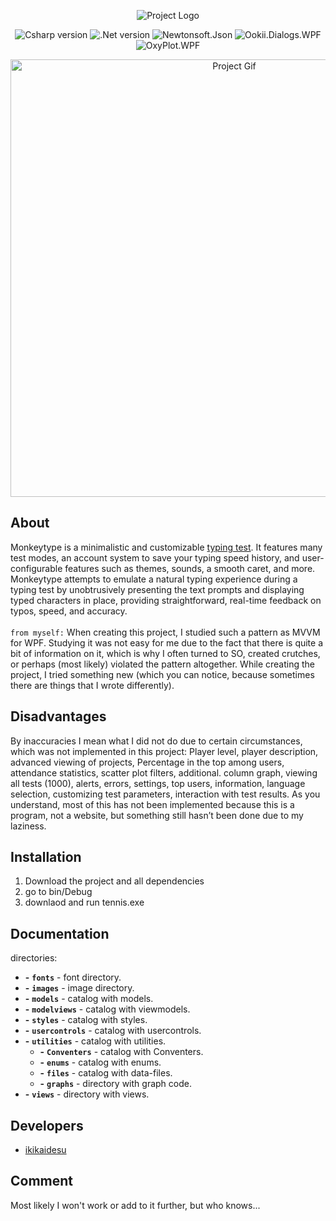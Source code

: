 <p align="center">
      <img src="https://i.ibb.co/FxSPxNG/Monkey-Type-logo.png" alt="Project Logo">
</p>

<p align="center">
    <img src="https://img.shields.io/badge/CSharp-7.3-blueviolet" alt="Csharp version">
    <img src="https://img.shields.io/badge/.NET-4.8-blueviolet" alt=".Net version">
    <img src="https://img.shields.io/badge/Newtonsoft.Json-13.0.3-blueviolet" alt="Newtonsoft.Json">
    <img src="https://img.shields.io/badge/Ookii.Dialogs.WPF-5.0.1-blueviolet" alt="Ookii.Dialogs.WPF">
    <img src="https://img.shields.io/badge/OxyPlot.WPF-2.1.2-blueviolet" alt="OxyPlot.WPF">
</p>

<p align="center">
      <img src="https://i.ibb.co/9VwM8kL/Monkey-Type-gif.gif" alt="Project Gif" width="700">
</p>

## About

<p>Monkeytype is a minimalistic and customizable <a href="https://www.monkeytype.com">typing test</a>. It features many test modes, an account system to save your typing speed history, and user-configurable features such as themes, sounds, a smooth caret, and more. Monkeytype attempts to emulate a natural typing experience during a typing test by unobtrusively presenting the text prompts and displaying typed characters in place, providing straightforward, real-time feedback on typos, speed, and accuracy.<br><br>
<code>from myself:</code> When creating this project, I studied such a pattern as MVVM for WPF. Studying it was not easy for me due to the fact that there is quite a bit of information on it, which is why I often turned to SO, created crutches, or perhaps (most likely) violated the pattern altogether. While creating the project, I tried something new (which you can notice, because sometimes there are things that I wrote differently).</p>


## Disadvantages
<p>By inaccuracies I mean what I did not do due to certain circumstances, which was not implemented in this project: Player level, player description, advanced viewing of projects, Percentage in the top among users, attendance statistics, scatter plot filters, additional. column graph, viewing all tests (1000), alerts, errors, settings, top users, information, language selection, customizing test parameters, interaction with test results. As you understand, most of this has not been implemented because this is a program, not a website, but something still hasn’t been done due to my laziness.</p>

## Installation

1. Download the project and all dependencies 
2. go to bin/Debug
3. downlaod and run tennis.exe

## Documentation

directories:
- **-** **`fonts`** - font directory.
- **-** **`images`** - image directory.
- **-** **`models`** - catalog with models.
- **-** **`modelviews`** - catalog with viewmodels.
- **-** **`styles`** - catalog with styles.
- **-** **`usercontrols`** - catalog with usercontrols.
- **-** **`utilities`** - catalog with utilities.
  - **-** **`Conventers`** - catalog with Conventers.
  - **-** **`enums`** - catalog with enums.
  - **-** **`files`** - catalog with data-files.
  - **-** **`graphs`** - directory with graph code.
- **-** **`views`** - directory with views. 

## Developers

- [ikikaidesu](https://github.com/ikikaidesu)

## Comment

Most likely I won't work or add to it further, but who knows...
